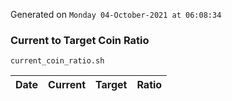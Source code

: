 Generated on `Monday 04-October-2021 at 06:08:34`

### Current to Target Coin Ratio
`current_coin_ratio.sh`

Date|Current|Target|Ratio
---|---|---|---
